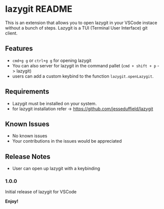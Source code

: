 # lazygit README

This is an extension that allows you to open lazygit in your VSCode instace without a bunch of steps.
Lazygit is a TUI (Terminal User Interface) git client.

## Features

- `cmd+g g` or `ctrl+g g` for opening lazygit
- You can also server for lazygit in the command pallet (`cmd + shift + p` -> lazygit)
- users can add a custom keybind to the function `lazygit.openLazygit`.

## Requirements

- Lazygit must be installed on your system.
- for lazygit installation refer -> https://github.com/jesseduffield/lazygit

## Known Issues

- No known issues
- Your contributions in the issues would be appreciated

## Release Notes

- User can open up lazygit with a keybinding

### 1.0.0

Initial release of lazygit for VSCode

<!-- ### 1.0.1 -->

<!-- Fixed issue #.

### 1.1.0

Added features X, Y, and Z.

---

## Following extension guidelines

Ensure that you've read through the extensions guidelines and follow the best practices for creating your extension.

* [Extension Guidelines](https://code.visualstudio.com/api/references/extension-guidelines)

## Working with Markdown

You can author your README using Visual Studio Code. Here are some useful editor keyboard shortcuts:

* Split the editor (`Cmd+\` on macOS or `Ctrl+\` on Windows and Linux).
* Toggle preview (`Shift+Cmd+V` on macOS or `Shift+Ctrl+V` on Windows and Linux).
* Press `Ctrl+Space` (Windows, Linux, macOS) to see a list of Markdown snippets.

## For more information

* [Visual Studio Code's Markdown Support](http://code.visualstudio.com/docs/languages/markdown)
* [Markdown Syntax Reference](https://help.github.com/articles/markdown-basics/)
-->

**Enjoy!**

